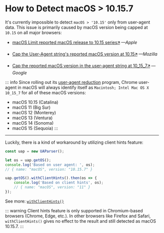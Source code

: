 # How to Detect macOS > 10.15.7

It's currently impossible to detect `macOS > '10.15'` only from user-agent data. This issue is primarily caused by macOS version being capped at `10.15` on all major browsers:

- [macOS Limit reported macOS release to 10.15 series🡭](https://bugs.webkit.org/show_bug.cgi?id=216593) *—Apple*

- [Cap the User-Agent string's reported macOS version at 10.15🡭](https://bugzilla.mozilla.org/show_bug.cgi?id=1679929) *—Mozilla*

- [Cap the reported macOS version in the user-agent string at 10_15_7🡭](https://bugs.chromium.org/p/chromium/issues/detail?id=1175225) *—Google*

::: info 
Since rolling out its [user-agent reduction](https://www.chromium.org/updates/ua-reduction/#token-reference) program, Chrome user-agent in macOS will always identify itself as `Macintosh; Intel Mac OS X 10_15_7` for all of these macOS versions:

- macOS 10.15 (Catalina)
- macOS 11 (Big Sur)
- macOS 12 (Monterey)
- macOS 13 (Ventura)
- macOS 14 (Sonoma)
- macOS 15 (Sequoia)
:::

---

Luckily, there is a kind of workaround by utilizing client hints feature:

```js
const uap = new UAParser();

let os = uap.getOS();
console.log('Based on user agent: ', os); 
// { name: "macOS", version: "10.15.7" }

uap.getOS().withClientHints().then(os => {
    console.log('Based on client hints', os); 
    // { name: "macOS", version: "11" }
});
```

See more: [`withClientHints()`](/api/main/idata/with-client-hints)

::: warning
Client hints feature is only supported in Chromium-based browsers (Chrome, Edge, etc.). In other browsers like Firefox and Safari, `withClientHints()` gives no effect to the result and still detected as macOS 10.15.7.
:::